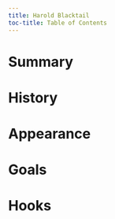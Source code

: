 ```yaml
---
title: Harold Blacktail
toc-title: Table of Contents
---
```


# Summary

# History

# Appearance

# Goals

# Hooks

